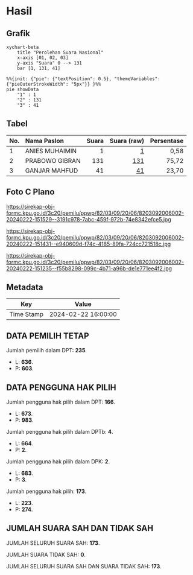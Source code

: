# Hasil

## Grafik

```mermaid
xychart-beta
    title "Perolehan Suara Nasional"
    x-axis [01, 02, 03]
    y-axis "Suara" 0 --> 131
    bar [1, 131, 41]
```

```mermaid
%%{init: {"pie": {"textPosition": 0.5}, "themeVariables": {"pieOuterStrokeWidth": "5px"}} }%%
pie showData
    "1" : 1
    "2" : 131
    "3" : 41
```

## Tabel

| No. | Nama Paslon    | Suara | Suara (raw) | Persentase |
|:--- |:-------------- | -----:| -----------:| ----------:|
| 1   | ANIES MUHAIMIN | 1     | [1][p-1]    | 0,58       |
| 2   | PRABOWO GIBRAN | 131   | [131][p-2]  | 75,72      |
| 3   | GANJAR MAHFUD  | 41    | [41][p-3]   | 23,70      |


[p-1]: https://github.com/gigit-pemilu/pemilu-2024/blob/main/pilpres/hitung-suara/sub/82-maluku-utara/sub/03-halmahera-utara/sub/09-loloda-utara/sub/2006-kailupa/sub/002-tps/sub/paslon-1.txt
[p-2]: https://github.com/gigit-pemilu/pemilu-2024/blob/main/pilpres/hitung-suara/sub/82-maluku-utara/sub/03-halmahera-utara/sub/09-loloda-utara/sub/2006-kailupa/sub/002-tps/sub/paslon-2.txt
[p-3]: https://github.com/gigit-pemilu/pemilu-2024/blob/main/pilpres/hitung-suara/sub/82-maluku-utara/sub/03-halmahera-utara/sub/09-loloda-utara/sub/2006-kailupa/sub/002-tps/sub/paslon-3.txt

## Foto C Plano

https://sirekap-obj-formc.kpu.go.id/3c20/pemilu/ppwp/82/03/09/20/06/8203092006002-20240222-151529--3191c978-7abc-459f-972b-74e8342efce5.jpg

https://sirekap-obj-formc.kpu.go.id/3c20/pemilu/ppwp/82/03/09/20/06/8203092006002-20240222-151431--e940609d-f74c-4185-89fa-724cc721518c.jpg

https://sirekap-obj-formc.kpu.go.id/3c20/pemilu/ppwp/82/03/09/20/06/8203092006002-20240222-151235--f55b8298-099c-4b71-a96b-de1e771ee4f2.jpg


## Metadata

| Key        | Value               |
| ---------- | ------------------- |
| Time Stamp | 2024-02-22 16:00:00 |


## DATA PEMILIH TETAP

Jumlah pemilih dalam DPT: **235**.
 * L: **636**.
 * P: **603**.

## DATA PENGGUNA HAK PILIH

Jumlah pengguna hak pilih dalam DPT: **166**.
 * L: **673**.
 * P: **983**.

Jumlah pengguna hak pilih dalam DPTb: **4**.
 * L: **664**.
 * P: **2**.

Jumlah pengguna hak pilih dalam DPK: **2**.
 * L: **683**.
 * P: **3**.

Jumlah pengguna hak pilih: **173**.
 * L: **223**.
 * P: **274**.

## JUMLAH SUARA SAH DAN TIDAK SAH

JUMLAH SELURUH SUARA SAH: **173**.

JUMLAH SUARA TIDAK SAH: **0**.

JUMLAH SELURUH SUARA SAH DAN SUARA TIDAK SAH: **173**.


